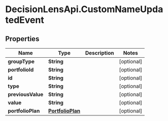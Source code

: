# DecisionLensApi.CustomNameUpdatedEvent

## Properties
Name | Type | Description | Notes
------------ | ------------- | ------------- | -------------
**groupType** | **String** |  | [optional] 
**portfolioId** | **String** |  | [optional] 
**id** | **String** |  | [optional] 
**type** | **String** |  | [optional] 
**previousValue** | **String** |  | [optional] 
**value** | **String** |  | [optional] 
**portfolioPlan** | [**PortfolioPlan**](PortfolioPlan.md) |  | [optional] 


